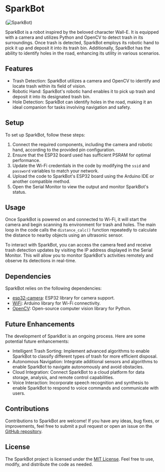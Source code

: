 # SparkBot

(![SparkBot](https://github.com/bob4o-afk/SparkBot/assets/80552018/f0fc268a-ceae-4656-84d2-f658327644ae))

SparkBot is a robot inspired by the beloved character Wall-E. It is equipped with a camera and utilizes Python and OpenCV to detect trash in its surroundings. Once trash is detected, SparkBot employs its robotic hand to pick it up and deposit it into its trash bin. Additionally, SparkBot has the ability to identify holes in the road, enhancing its utility in various scenarios.

## Features

- Trash Detection: SparkBot utilizes a camera and OpenCV to identify and locate trash within its field of vision.
- Robotic Hand: SparkBot's robotic hand enables it to pick up trash and deposit it into its designated trash bin.
- Hole Detection: SparkBot can identify holes in the road, making it an ideal companion for tasks involving navigation and safety.

## Setup

To set up SparkBot, follow these steps:

1. Connect the required components, including the camera and robotic hand, according to the provided pin configuration.
2. Ensure that the ESP32 board used has sufficient PSRAM for optimal performance.
3. Update the Wi-Fi credentials in the code by modifying the `ssid` and `password` variables to match your network.
4. Upload the code to SparkBot's ESP32 board using the Arduino IDE or another compatible method.
5. Open the Serial Monitor to view the output and monitor SparkBot's status.

## Usage

Once SparkBot is powered on and connected to Wi-Fi, it will start the camera and begin scanning its environment for trash and holes. The main loop in the code calls the `distance_calc()` function repeatedly to calculate the distance to nearby objects using an ultrasonic sensor.

To interact with SparkBot, you can access the camera feed and receive trash detection updates by visiting the IP address displayed in the Serial Monitor. This will allow you to monitor SparkBot's activities remotely and observe its detections in real-time.

## Dependencies

SparkBot relies on the following dependencies:

- [esp32-camera](https://github.com/espressif/esp32-camera): ESP32 library for camera support.
- [WiFi](https://github.com/arduino-libraries/WiFi): Arduino library for Wi-Fi connectivity.
- [OpenCV](https://opencv.org/): Open-source computer vision library for Python.

## Future Enhancements

The development of SparkBot is an ongoing process. Here are some potential future enhancements:

- Intelligent Trash Sorting: Implement advanced algorithms to enable SparkBot to classify different types of trash for more efficient disposal.
- Autonomous Navigation: Integrate additional sensors and algorithms to enable SparkBot to navigate autonomously and avoid obstacles.
- Cloud Integration: Connect SparkBot to a cloud platform for data storage, analysis, and remote control capabilities.
- Voice Interaction: Incorporate speech recognition and synthesis to enable SparkBot to respond to voice commands and communicate with users.

## Contributions

Contributions to SparkBot are welcome! If you have any ideas, bug fixes, or improvements, feel free to submit a pull request or open an issue on the [GitHub repository](https://github.com/your_username/SparkBot).

## License

The SparkBot project is licensed under the [MIT License](LICENSE). Feel free to use, modify, and distribute the code as needed.
